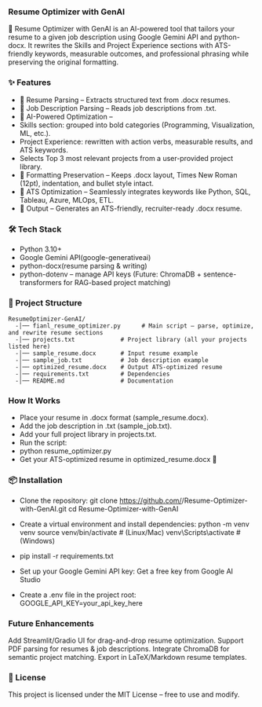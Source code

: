 ### Resume Optimizer with GenAI

🚀 Resume Optimizer with GenAI is an AI-powered tool that tailors your resume to a given job description using Google Gemini API and python-docx.
It rewrites the Skills and Project Experience sections with ATS-friendly keywords, measurable outcomes, and professional phrasing while preserving the original formatting.

### ✨ Features
   - 📂 Resume Parsing – Extracts structured text from .docx resumes.
   - 📄 Job Description Parsing – Reads job descriptions from .txt.
   - 🤖 AI-Powered Optimization –
   - Skills section: grouped into bold categories (Programming, Visualization, ML, etc.).
   - Project Experience: rewritten with action verbs, measurable results, and ATS keywords.
   - Selects Top 3 most relevant projects from a user-provided project library.
   - 🎨 Formatting Preservation – Keeps .docx layout, Times New Roman (12pt), indentation, and bullet style intact.
   - 🔑 ATS Optimization – Seamlessly integrates keywords like Python, SQL, Tableau, Azure, MLOps, ETL.
   - 📝 Output – Generates an ATS-friendly, recruiter-ready .docx resume.

### 🛠️ Tech Stack
   - Python 3.10+
   - Google Gemini API(google-generativeai)
   - python-docx(resume parsing & writing)
   - python-dotenv – manage API keys
     (Future: ChromaDB + sentence-transformers for RAG-based project matching)

### 📂 Project Structure
    ResumeOptimizer-GenAI/
      -│── fianl_resume_optimizer.py      # Main script – parse, optimize, and rewrite resume sections
      -│── projects.txt             # Project library (all your projects listed here)
      -│── sample_resume.docx       # Input resume example
      -│── sample_job.txt           # Job description example
      -│── optimized_resume.docx    # Output ATS-optimized resume
      -│── requirements.txt         # Dependencies
      -│── README.md                # Documentation


### How It Works
- Place your resume in .docx format (sample_resume.docx).
- Add the job description in .txt (sample_job.txt).
- Add your full project library in projects.txt.
- Run the script:
- python resume_optimizer.py
- Get your ATS-optimized resume in optimized_resume.docx 🎉

### 📦 Installation

- Clone the repository:
  git clone https://github.com/<your-username>/Resume-Optimizer-with-GenAI.git
  cd Resume-Optimizer-with-GenAI

- Create a virtual environment and install dependencies:
  python -m venv venv
  source venv/bin/activate   # (Linux/Mac)
  venv\Scripts\activate      # (Windows)
- pip install -r requirements.txt
- Set up your Google Gemini API key:
  Get a free key from Google AI Studio
- Create a .env file in the project root:  GOOGLE_API_KEY=your_api_key_here

### Future Enhancements

 Add Streamlit/Gradio UI for drag-and-drop resume optimization.
 Support PDF parsing for resumes & job descriptions.
 Integrate ChromaDB for semantic project matching.
 Export in LaTeX/Markdown resume templates.

 ### 📜 License

This project is licensed under the MIT License – free to use and modify.
